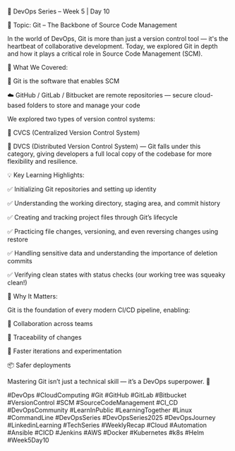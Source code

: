 
# 
🔧 DevOps Series – Week 5 | Day 10



🎯 Topic: Git – The Backbone of Source Code Management



In the world of DevOps, Git is more than just a version control tool — it's the heartbeat of collaborative development. Today, we explored Git in depth and how it plays a critical role in Source Code Management (SCM).



🧠 What We Covered:

📂 Git is the software that enables SCM

 ☁️ GitHub / GitLab / Bitbucket are remote repositories — secure cloud-based folders to store and manage your code



We explored two types of version control systems:

 🔹 CVCS (Centralized Version Control System)

 🔹 DVCS (Distributed Version Control System) — Git falls under this category, giving developers a full local copy of the codebase for more flexibility and resilience.



💡 Key Learning Highlights:

✅ Initializing Git repositories and setting up identity

✅ Understanding the working directory, staging area, and commit history

✅ Creating and tracking project files through Git’s lifecycle

✅ Practicing file changes, versioning, and even reversing changes using restore

✅ Handling sensitive data and understanding the importance of deletion commits

✅ Verifying clean states with status checks (our working tree was squeaky clean!)



🧩 Why It Matters:

Git is the foundation of every modern CI/CD pipeline, enabling:

 🔁 Collaboration across teams

 📜 Traceability of changes

 🧪 Faster iterations and experimentation

 📦 Safer deployments



Mastering Git isn’t just a technical skill — it’s a DevOps superpower. 💪


#DevOps #CloudComputing #Git #GitHub #GitLab #Bitbucket #VersionControl #SCM #SourceCodeManagement #CI_CD #DevOpsCommunity #LearnInPublic #LearningTogether #Linux #CommandLine #DevOpsSeries #DevOpsSeries2025 #DevOpsJourney #LinkedinLearning #TechSeries #WeeklyRecap #Cloud #Automation #Ansible #CICD #Jenkins #AWS #Docker #Kubernetes #k8s #Helm #Week5Day10
